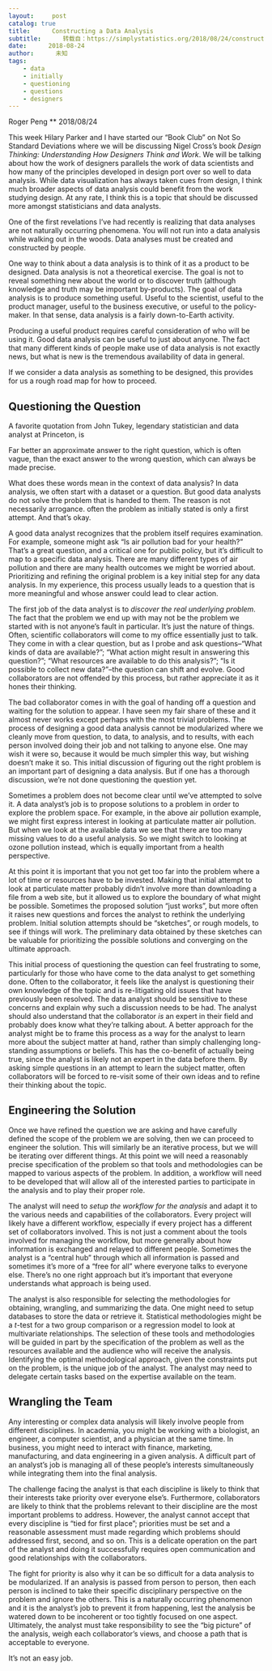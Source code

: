 ```yaml
---
layout:     post
catalog: true
title:      Constructing a Data Analysis
subtitle:      转载自：https://simplystatistics.org/2018/08/24/constructing-a-data-analysis/
date:      2018-08-24
author:      未知
tags:
    - data
    - initially
    - questioning
    - questions
    - designers
---
```



Roger Peng
**
2018/08/24


This week Hilary Parker and I have started our “Book Club” on Not So Standard Deviations where we will be discussing Nigel Cross’s book *Design Thinking: Understanding How Designers Think and Work*. We will be talking about how the work of designers parallels the work of data scientists and how many of the principles developed in design port over so well to data analysis. While data visualization has always taken cues from design, I think much broader aspects of data analysis could benefit from the work studying design. At any rate, I think this is a topic that should be discussed more amongst statisticians and data analysts.

One of the first revelations I’ve had recently is realizing that data analyses are not naturally occurring phenomena. You will not run into a data analysis while walking out in the woods. Data analyses must be created and constructed by people.

One way to think about a data analysis is to think of it as a product to be designed. Data analysis is not a theoretical exercise. The goal is not to reveal something new about the world or to discover truth (although knowledge and truth may be important by-products). The goal of data analysis is to produce something useful. Useful to the scientist, useful to the product manager, useful to the business executive, or useful to the policy-maker. In that sense, data analysis is a fairly down-to-Earth activity.

Producing a useful product requires careful consideration of who will be using it. Good data analysis can be useful to just about anyone. The fact that many different kinds of people make use of data analysis is not exactly news, but what is new is the tremendous availability of data in general.

If we consider a data analysis as something to be designed, this provides for us a rough road map for how to proceed.

## Questioning the Question

A favorite quotation from John Tukey, legendary statistician and data analyst at Princeton, is

> 
Far better an approximate answer to the right question, which is often vague, than the exact answer to the wrong question, which can always be made precise.


What does these words mean in the context of data analysis? In data analysis, we often start with a dataset or a question. But good data analysts do not solve the problem that is handed to them. The reason is not necessarily arrogance. often the problem as initially stated is only a first attempt. And that’s okay.

A good data analyst recognizes that the problem itself requires examination. For example, someone might ask “Is air pollution bad for your health?” That’s a great question, and a critical one for public policy, but it’s difficult to map to a specific data analysis. There are many different types of air pollution and there are many health outcomes we might be worried about. Prioritizing and refining the original problem is a key initial step for any data analysis. In my experience, this process usually leads to a question that is more meaningful and whose answer could lead to clear action.

The first job of the data analyst is to *discover the real underlying problem*. The fact that the problem we end up with may not be the problem we started with is not anyone’s fault in particular. It’s just the nature of things. Often, scientific collaborators will come to my office essentially just to talk. They come in with a clear question, but as I probe and ask questions–“What kinds of data are available?”; “What action might result in answering this question?”; “What resources are available to do this analysis?”; “Is it possible to collect new data?”–the question can shift and evolve. Good collaborators are not offended by this process, but rather appreciate it as it hones their thinking.

The bad collaborator comes in with the goal of handing off a question and waiting for the solution to appear. I have seen my fair share of these and it almost never works except perhaps with the most trivial problems. The process of designing a good data analysis cannot be modularized where we cleanly move from question, to data, to analysis, and to results, with each person involved doing their job and not talking to anyone else. One may wish it were so, because it would be much simpler this way, but wishing doesn’t make it so. This initial discussion of figuring out the right problem is an important part of designing a data analysis. But if one has a thorough discussion, we’re not done questioning the question yet.

Sometimes a problem does not become clear until we’ve attempted to solve it. A data analyst’s job is to propose solutions to a problem in order to explore the problem space. For example, in the above air pollution example, we might first express interest in looking at particulate matter air pollution. But when we look at the available data we see that there are too many missing values to do a useful analysis. So we might switch to looking at ozone pollution instead, which is equally important from a health perspective.

At this point it is important that you not get too far into the problem where a lot of time or resources have to be invested. Making that initial attempt to look at particulate matter probably didn’t involve more than downloading a file from a web site, but it allowed us to explore the boundary of what might be possible. Sometimes the proposed solution “just works”, but more often it raises new questions and forces the analyst to rethink the underlying problem. Initial solution attempts should be “sketches”, or rough models, to see if things will work. The preliminary data obtained by these sketches can be valuable for prioritizing the possible solutions and converging on the ultimate approach.

This initial process of questioning the question can feel frustrating to some, particularly for those who have come to the data analyst to get something done. Often to the collaborator, it feels like the analyst is questioning their own knowledge of the topic and is re-litigating old issues that have previously been resolved. The data analyst should be sensitive to these concerns and explain why such a discussion needs to be had. The analyst should also understand that the collaborator *is* an expert in their field and probably does know what they’re talking about. A better approach for the analyst might be to frame this process as a way for the analyst to learn more about the subject matter at hand, rather than simply challenging long-standing assumptions or beliefs. This has the co-benefit of actually being true, since the analyst is likely not an expert in the data before them. By asking simple questions in an attempt to learn the subject matter, often collaborators will be forced to re-visit some of their own ideas and to refine their thinking about the topic.

## Engineering the Solution

Once we have refined the question we are asking and have carefully defined the scope of the problem we are solving, then we can proceed to engineer the solution. This will similarly be an iterative process, but we will be iterating over different things. At this point we will need a reasonably precise specification of the problem so that tools and methodologies can be mapped to various aspects of the problem. In addition, a workflow will need to be developed that will allow all of the interested parties to participate in the analysis and to play their proper role.

The analyst will need to *setup the workflow for the analysis* and adapt it to the various needs and capabilities of the collaborators. Every project will likely have a different workflow, especially if every project has a different set of collaborators involved. This is not just a comment about the tools involved for managing the workflow, but more generally about how information is exchanged and relayed to different people. Sometimes the analyst is a “central hub” through which all information is passed and sometimes it’s more of a “free for all” where everyone talks to everyone else. There’s no one right approach but it’s important that everyone understands what approach is being used.

The analyst is also responsible for selecting the methodologies for obtaining, wrangling, and summarizing the data. One might need to setup databases to store the data or retrieve it. Statistical methodologies might be a *t*-test for a two group comparison or a regression model to look at multivariate relationships. The selection of these tools and methodologies will be guided in part by the specification of the problem as well as the resources available and the audience who will receive the analysis. Identifying the optimal methodological approach, given the constraints put on the problem, is the unique job of the analyst. The analyst may need to delegate certain tasks based on the expertise available on the team.

## Wrangling the Team

Any interesting or complex data analysis will likely involve people from different disciplines. In academia, you might be working with a biologist, an engineer, a computer scientist, and a physician at the same time. In business, you might need to interact with finance, marketing, manufacturing, and data engineering in a given analysis. A difficult part of an analyst’s job is managing all of these people’s interests simultaneously while integrating them into the final analysis.

The challenge facing the analyst is that each discipline is likely to think that their interests take priority over everyone else’s. Furthermore, collaborators are likely to think that the problems relevant to their discipline are the most important problems to address. However, the analyst cannot accept that every discipline is “tied for first place”; priorities must be set and a reasonable assessment must made regarding which problems should addressed first, second, and so on. This is a delicate operation on the part of the analyst and doing it successfully requires open communication and good relationships with the collaborators.

The fight for priority is also why it can be so difficult for a data analysis to be modularized. If an analysis is passed from person to person, then each person is inclined to take their specific disciplinary perspective on the problem and ignore the others. This is a naturally occurring phenomenon and it is the analyst’s job to prevent it from happening, lest the analysis be watered down to be incoherent or too tightly focused on one aspect. Ultimately, the analyst must take responsibility to see the “big picture” of the analysis, weigh each collaborator’s views, and choose a path that is acceptable to everyone.

It’s not an easy job.
